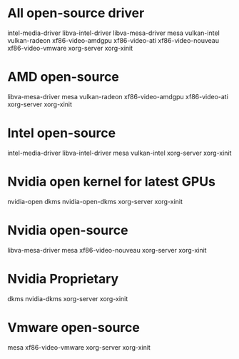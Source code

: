 # All open-source driver

intel-media-driver
libva-intel-driver
libva-mesa-driver
mesa
vulkan-intel
vulkan-radeon
xf86-video-amdgpu
xf86-video-ati
xf86-video-nouveau
xf86-video-vmware
xorg-server
xorg-xinit


# AMD open-source

libva-mesa-driver
mesa
vulkan-radeon
xf86-video-amdgpu
xf86-video-ati
xorg-server
xorg-xinit


# Intel open-source

intel-media-driver
libva-intel-driver
mesa
vulkan-intel
xorg-server
xorg-xinit


# Nvidia open kernel for latest GPUs

nvidia-open
dkms
nvidia-open-dkms
xorg-server
xorg-xinit


# Nvidia open-source

libva-mesa-driver
mesa
xf86-video-nouveau
xorg-server
xorg-xinit


# Nvidia Proprietary

dkms
nvidia-dkms
xorg-server
xorg-xinit


# Vmware open-source

mesa
xf86-video-vmware
xorg-server
xorg-xinit